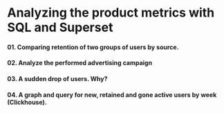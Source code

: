 # Analyzing the product metrics with SQL and Superset

#### 01. Comparing retention of two groups of users by source. 

#### 02. Analyze the performed advertising campaign

#### 03. A sudden drop of users. Why?

#### 04. A graph and query for new, retained and gone active users by week (Clickhouse).